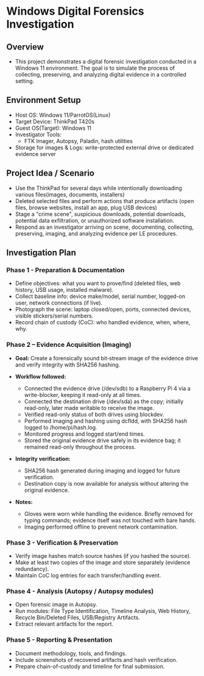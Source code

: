 # Windows Digital Forensics Investigation

## Overview

- This project demonstrates a digital forensic investigation conducted in a Windows 11 environment. The goal is to simulate the process of collecting, preserving, and analyzing digital evidence in a controlled setting.

## Environment Setup
- Host OS: Windows 11/ParrotOS(Linux)
- Target Device: ThinkPad T420s
- Guest OS(Target): Windows 11
- Investigator Tools:
    - FTK Imager, Autopsy, Paladin, hash utilities
- Storage for images & Logs: write-protected external drive or dedicated evidence server

## Project Idea / Scenario

- Use the ThinkPad for several days while intentionally downloading various files(images, documents, installers)
- Deleted selected files and perform actions that produce artifacts (open files, browse websites, install an app, plug USB devices)
- Stage a "crime scene", suspicious downloads, potential downloads, potential data exfiltration, or unauthorized software installation.
- Respond as an investigator arriving on scene, documenting, collecting, preserving, imaging, and analyzing evidence per LE procedures.

## Investigation Plan

### Phase 1 - Preparation & Documentation

- Define objectives: what you want to prove/find (deleted files, web history, USB usage, installed malware).
- Collect baseline info: device make/model, serial number, logged-on user, network connections (if live).
- Photograph the scene: laptop closed/open, ports, connected devices, visible stickers/serial numbers.
- Record chain of custody (CoC): who handled evidence, when, where, why.

### Phase 2 – Evidence Acquisition (Imaging)

- **Goal:** Create a forensically sound bit‑stream image of the evidence drive and verify integrity with SHA256 hashing.

- **Workflow followed:**
  - Connected the evidence drive (/dev/sdb) to a Raspberry Pi 4 via a write-blocker, keeping it read-only at all times.
  - Connected the destination drive (/dev/sda) as the copy; initially read-only, later made writable to receive the image.
  - Verified read-only status of both drives using blockdev.
  - Performed imaging and hashing using dcfldd, with SHA256 hash logged to /home/pi/hash.log.
  - Monitored progress and logged start/end times.
  - Stored the original evidence drive safely in its evidence bag; it remained read-only throughout the process.

- **Integrity verification:**
  - SHA256 hash generated during imaging and logged for future verification.
  - Destination copy is now available for analysis without altering the original evidence.

- **Notes:**
  - Gloves were worn while handling the evidence. Briefly removed for typing commands; evidence itself was not touched with bare hands.
  - Imaging performed offline to prevent network contamination.

### Phase 3 - Verification & Preservation

- Verify image hashes match source hashes (if you hashed the source).
- Make at least two copies of the image and store separately (evidence redundancy).
- Maintain CoC log entries for each transfer/handling event.

### Phase 4 - Analysis (Autopsy / Autopsy modules)
- Open forensic image in Autopsy.
- Run modules: File Type Identification, Timeline Analysis, Web History, Recycle Bin/Deleted Files, USB/Registry Artifacts.
- Extract relevant artifacts for the report.

### Phase 5 - Reporting & Presentation
- Document methodology, tools, and findings.
- Include screenshots of recovered artifacts and hash verification.
- Prepare chain-of-custody and timeline for final submission.
